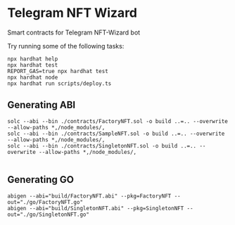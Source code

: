 # Telegram NFT Wizard

Smart contracts for Telegram NFT-Wizard bot

Try running some of the following tasks:

```shell
npx hardhat help
npx hardhat test
REPORT_GAS=true npx hardhat test
npx hardhat node
npx hardhat run scripts/deploy.ts
```

## Generating ABI
```
solc --abi --bin ./contracts/FactoryNFT.sol -o build ..=.. --overwrite --allow-paths *,/node_modules/,
solc --abi --bin ./contracts/SampleNFT.sol -o build ..=.. --overwrite --allow-paths *,/node_modules/,
solc --abi --bin ./contracts/SingletonNFT.sol -o build ..=.. --overwrite --allow-paths *,/node_modules/,


```


## Generating GO
```
abigen --abi="build/FactoryNFT.abi" --pkg=FactoryNFT --out="./go/FactoryNFT.go"
abigen --abi="build/SingletonNFT.abi" --pkg=SingletonNFT --out="./go/SingletonNFT.go"
```
